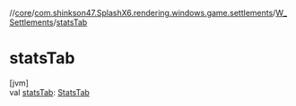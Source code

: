 //[core](../../../index.md)/[com.shinkson47.SplashX6.rendering.windows.game.settlements](../index.md)/[W_Settlements](index.md)/[statsTab](stats-tab.md)

# statsTab

[jvm]\
val [statsTab](stats-tab.md): [StatsTab](../-stats-tab/index.md)
